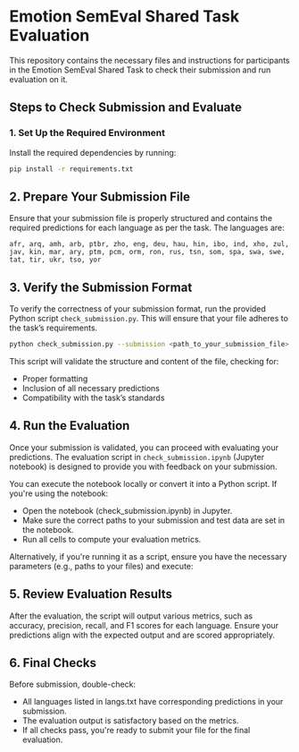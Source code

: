 # Emotion SemEval Shared Task Evaluation

This repository contains the necessary files and instructions for participants in the Emotion SemEval Shared Task to check their submission and run evaluation on it.

## Steps to Check Submission and Evaluate

### 1. Set Up the Required Environment

Install the required dependencies by running:

```bash
pip install -r requirements.txt

```

## 2. Prepare Your Submission File
Ensure that your submission file is properly structured and contains the required predictions for each language as per the task. The languages are:

`afr, arq, amh, arb, ptbr, zho, eng, deu, hau, hin, ibo, ind, xho, zul, jav, kin, mar, ary, ptm, pcm, orm, ron, rus, tsn, som, spa, swa, swe, tat, tir, ukr, tso, yor`

## 3. Verify the Submission Format


To verify the correctness of your submission format, run the provided Python script `check_submission.py`. This will ensure that your file adheres to the task’s requirements.

```bash
python check_submission.py --submission <path_to_your_submission_file>

```

This script will validate the structure and content of the file, checking for:

- Proper formatting
- Inclusion of all necessary predictions
- Compatibility with the task’s standards


##  4. Run the Evaluation


Once your submission is validated, you can proceed with evaluating your predictions. The evaluation script in `check_submission.ipynb` (Jupyter notebook) is designed to provide you with feedback on your submission.

You can execute the notebook locally or convert it into a Python script. If you're using the notebook:

- Open the notebook (check_submission.ipynb) in Jupyter.
- Make sure the correct paths to your submission and test data are set in the notebook.
- Run all cells to compute your evaluation metrics.

Alternatively, if you're running it as a script, ensure you have the necessary parameters (e.g., paths to your files) and execute:

## 5. Review Evaluation Results

After the evaluation, the script will output various metrics, such as accuracy, precision, recall, and F1 scores for each language. Ensure your predictions align with the expected output and are scored appropriately.


## 6. Final Checks
Before submission, double-check:

- All languages listed in langs.txt have corresponding predictions in your submission.
- The evaluation output is satisfactory based on the metrics.
- If all checks pass, you're ready to submit your file for the final evaluation.





